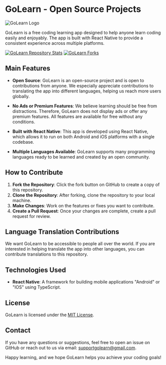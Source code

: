 # GoLearn - Open Source Projects

![GoLearn Logo](https://example.com/golearn-logo.png)

GoLearn is a free coding learning app designed to help anyone learn coding easily and enjoyably. The app is built with React Native to provide a consistent experience across multiple platforms.

[![GoLearn Repository Stats](https://img.shields.io/github/stars/DitzDev/GoLearn?style=social)]([[https://github.com/DitzDev/GoLearn])
[![GoLearn Forks](https://img.shields.io/github/forks/DitzDev/GoLearn?style=social)](https://github.com/DitzDev/GoLearn)

## Main Features

- **Open Source**: GoLearn is an open-source project and is open to contributions from anyone. We especially appreciate contributions to translating the app into different languages, helping us reach more users globally.
- **No Ads or Premium Features**: We believe learning should be free from distractions. Therefore, GoLearn does not display ads or offer any premium features. All features are available for free without any conditions.
- **Built with React Native**: This app is developed using React Native, which allows it to run on both Android and iOS platforms with a single codebase.

- **Multiple Languages Available**: GoLearn supports many programming languages ready to be learned and created by an open community.

## How to Contribute

1. **Fork the Repository**: Click the fork button on GitHub to create a copy of this repository.
2. **Clone the Repository**: After forking, clone the repository to your local machine.
3. **Make Changes**: Work on the features or fixes you want to contribute.
4. **Create a Pull Request**: Once your changes are complete, create a pull request for review.

## Language Translation Contributions

We want GoLearn to be accessible to people all over the world. If you are interested in helping translate the app into other languages, you can contribute translations to this repository.

## Technologies Used

- **React Native**: A framework for building mobile applications "Android" or "IOS" using TypeScript.

## License

GoLearn is licensed under the [MIT License](LICENSE).

## Contact

If you have any questions or suggestions, feel free to open an issue on GitHub or reach out to us via email: supportgolearn@gmail.com.

Happy learning, and we hope GoLearn helps you achieve your coding goals!
